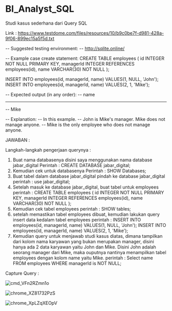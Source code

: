 # BI_Analyst_SQL
Studi kasus sederhana dari Query SQL

Link : https://www.testdome.com/files/resources/10/b9c0be7f-d981-428a-9f06-899ec15a5f5d.txt

-- Suggested testing environment:
-- http://sqlite.online/

-- Example case create statement:
CREATE TABLE employees (
  id INTEGER NOT NULL PRIMARY KEY,
  managerId INTEGER REFERENCES employees(id), 
  name VARCHAR(30) NOT NULL
);

INSERT INTO employees(id, managerId, name) VALUES(1, NULL, 'John');
INSERT INTO employees(id, managerId, name) VALUES(2, 1, 'Mike');

-- Expected output (in any order):
-- name
-- ----
-- Mike

-- Explanation:
-- In this example.
-- John is Mike's manager. Mike does not manage anyone.
-- Mike is the only employee who does not manage anyone.

JAWABAN :

Langkah-langkah pengerjaan querynya :
1. Buat nama databasenya disini saya menggunakan nama database jabar_digital
Perintah : CREATE DATABASE jabar_digital;
2. Kemudian cek untuk databasenya
Perintah : SHOW Databases;
3. Buat tabel dalam database jabar_digital
pindah ke database jabar_digital 
perintah : use jabar_digital;
4. Setelah masuk ke database jabar_digital, buat tabel untuk employees
perintah : 
          CREATE TABLE employees (
            id INTEGER NOT NULL PRIMARY KEY,
            managerId INTEGER REFERENCES employees(id), 
            name VARCHAR(30) NOT NULL
          );
5. Kemudian cek tabel employees
perintah : SHOW tables;
6. setelah memastikan tabel employees dibuat, kemudian lakukan query insert data kedalam tabel employees
perintah : 
INSERT INTO employees(id, managerId, name) VALUES(1, NULL, 'John');
INSERT INTO employees(id, managerId, name) VALUES(2, 1, 'Mike');
7. Kemudian query untuk menjawab studi kasus diatas, dimana tampilkan dari kolom nama karyawan yang bukan merupakan manager, disini hanya ada 2 data karyawan yaitu 
John dan Mike. Disini John adalah seorang manager dari Mike, maka ouputnya nantinya menampilkan tabel employees dengan kolom name yaitu Mike.
perintah :
          Select name
          FROM employees
          WHERE managerId is NOT NULL;

Capture Query :

![cmd_VFn2RZmn1o](https://user-images.githubusercontent.com/30334980/146882659-f87f8fb5-9242-4180-aa13-2066b67fb4fc.png)

![chrome_XZ81732PzS](https://user-images.githubusercontent.com/30334980/146882687-d505af7d-c4f8-4e63-8dbe-6f6347f5fcb4.png)

![chrome_XpLZqXEOpV](https://user-images.githubusercontent.com/30334980/146882705-e1330fa7-d8c4-4502-93ea-f57d2d78c3fa.png)


